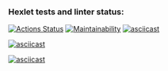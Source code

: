 ### Hexlet tests and linter status:
[![Actions Status](https://github.com/Anreall2000/backend-project-44/workflows/hexlet-check/badge.svg)](https://github.com/Anreall2000/backend-project-44/actions)
[![Maintainability](https://api.codeclimate.com/v1/badges/5c287167f0d6436ef542/maintainability)](https://codeclimate.com/github/Anreall2000/backend-project-44/maintainability)
[![asciicast](https://asciinema.org/a/2nZh0CIopLV5GUjuUSM2OK7Uc.svg)](https://asciinema.org/a/2nZh0CIopLV5GUjuUSM2OK7Uc)

[![asciicast](https://asciinema.org/a/L0ZiV9XAAvaJlmxV47ec3BwCi.svg)](https://asciinema.org/a/L0ZiV9XAAvaJlmxV47ec3BwCi)

[![asciicast](https://asciinema.org/a/h57SXlQJXwv1eNcdBFDavKUug.svg)](https://asciinema.org/a/h57SXlQJXwv1eNcdBFDavKUug)